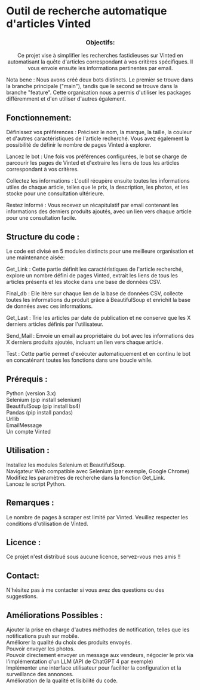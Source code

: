 # Outil de recherche automatique d'articles Vinted
<div align="center">
  
### Objectifs:
Ce projet vise à simplifier les recherches fastidieuses sur Vinted en automatisant la quête d'articles correspondant à vos critères spécifiques. Il vous envoie ensuite les informations pertinentes par email.  



</div>
Nota bene : Nous avons créé deux bots distincts. Le premier se trouve dans la branche principale ("main"), tandis que le second se trouve dans la branche "feature". Cette organisation nous a permis d'utiliser les packages différemment et d'en utiliser d'autres également.

## Fonctionnement:
Définissez vos préférences : Précisez le nom, la marque, la taille, la couleur et d'autres caractéristiques de l'article recherché. Vous avez également la possibilité de définir le nombre de pages Vinted à explorer.

Lancez le bot : Une fois vos préférences configurées, le bot se charge de parcourir les pages de Vinted et d'extraire les liens de tous les articles correspondant à vos critères.

Collectez les informations : L'outil récupère ensuite toutes les informations utiles de chaque article, telles que le prix, la description, les photos, et les stocke pour une consultation ultérieure.

Restez informé : Vous recevez un récapitulatif par email contenant les informations des derniers produits ajoutés, avec un lien vers chaque article pour une consultation facile.

## Structure du code :
Le code est divisé en 5 modules distincts pour une meilleure organisation et une maintenance aisée:

Get_Link : Cette partie définit les caractéristiques de l'article recherché, explore un nombre défini de pages Vinted, extrait les liens de tous les articles présents et les stocke dans une base de données CSV.

Final_db : Elle itère sur chaque lien de la base de données CSV, collecte toutes les informations du produit grâce à BeautifulSoup et enrichit la base de données avec ces informations.

Get_Last : Trie les articles par date de publication et ne conserve que les X derniers articles définis par l'utilisateur.

Send_Mail : Envoie un email au propriétaire du bot avec les informations des X derniers produits ajoutés, incluant un lien vers chaque article.

Test : Cette partie permet d'exécuter automatiquement et en continu le bot en concaténant toutes les fonctions dans une boucle while.

## Prérequis : 
Python (version 3.x)  
Selenium (pip install selenium)  
BeautifulSoup (pip install bs4)  
Pandas (pip install pandas)  
Urllib  
EmailMessage  
Un compte Vinted  

## Utilisation :
Installez les modules Selenium et BeautifulSoup.  
Navigateur Web compatible avec Selenium (par exemple, Google Chrome)  
Modifiez les paramètres de recherche dans la fonction Get_Link.  
Lancez le script Python.  

## Remarques :
Le nombre de pages à scraper est limité par Vinted.
Veuillez respecter les conditions d'utilisation de Vinted.

## Licence :
Ce projet n'est distribué sous aucune licence, servez-vous mes amis !!

## Contact:
N'hésitez pas à me contacter si vous avez des questions ou des suggestions.

## Améliorations Possibles :
Ajouter la prise en charge d'autres méthodes de notification, telles que les notifications push sur mobile.  
Améliorer la qualité du choix des produits envoyés.  
Pouvoir envoyer les photos.  
Pouvoir directement envoyer un message aux vendeurs, négocier le prix via l'implémentation d'un LLM (API de ChatGPT 4 par exemple)  
Implémenter une interface utilisateur pour faciliter la configuration et la surveillance des annonces.  
Amélioration de la qualité et lisibilité du code.





